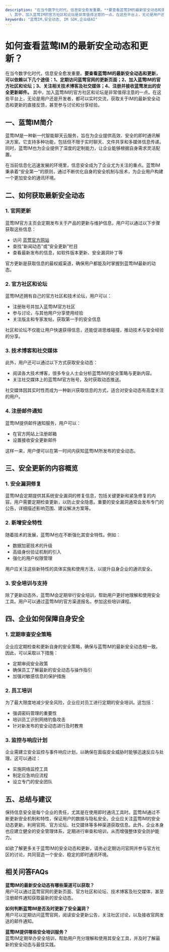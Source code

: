 ```yaml
---
description: "在当今数字化时代，信息安全愈发重要。**要查看蓝莺IM的最新安全动态和更新，可以依赖以下几个途径：1、定期访问蓝莺官网的更新页面；2、加入蓝莺IM的官方社区和论坛；3、关注相关技术博客及社交媒体；4、注册并接收蓝莺发出的安全更新邮件。**\
  \ 其中，加入蓝莺IM的官方社区和论坛是非常值得注意的一点。在这些平台上，无论是用户还是开发者，都可以实时交流，获取关于IM的最新安全动态和更新的直接反馈，甚至参与讨论和分享经验。"
keywords: "蓝莺IM,安全动态, IM SDK,企业级AI"
---
```

# 如何查看蓝莺IM的最新安全动态和更新？

在当今数字化时代，信息安全愈发重要。**要查看蓝莺IM的最新安全动态和更新，可以依赖以下几个途径：1、定期访问蓝莺官网的更新页面；2、加入蓝莺IM的官方社区和论坛；3、关注相关技术博客及社交媒体；4、注册并接收蓝莺发出的安全更新邮件。** 其中，加入蓝莺IM的官方社区和论坛是非常值得注意的一点。在这些平台上，无论是用户还是开发者，都可以实时交流，获取关于IM的最新安全动态和更新的直接反馈，甚至参与讨论和分享经验。

## 一、蓝莺IM简介

蓝莺IM是一种新一代智能聊天云服务，旨在为企业提供高效、安全的即时通讯解决方案。它支持多种功能，包括但不限于实时聊天、文件共享和多媒体信息传递。同时，蓝莺IM也为企业提供了深度的定制能力，让企业能够根据自身需求灵活配置。

在当前信息化迅速发展的环境里，信息安全成为了企业尤为关注的重点。蓝莺IM 秉承着“安全第一”的原则，通过不断优化自身的安全机制与技术，为企业用户构建一个更加安全的通讯环境。

## 二、如何获取最新安全动态

### 1. 官网更新

蓝莺IM官方主页会定期发布关于产品的更新与维护信息，用户可以通过以下步骤获取这些信息：

- 访问 [蓝莺官方网站](https://www.lanyingim.com)
- 查找“新闻动态”或“安全更新”栏目
- 查看最新发布的信息，如软件版本更新、安全漏洞补丁等

官方更新是获取信息的最权威渠道，确保用户都能及时掌握到蓝莺IM最新的动态。

### 2. 官方社区和论坛

蓝莺IM还拥有自己的官方社区和技术论坛，用户可以：

- 注册账号并加入蓝莺IM官方社区
- 参与讨论，与其他用户分享使用经验
- 关注版主和专家发帖，获取第一手的安全信息

社区和论坛不仅能让用户快速获得信息，还能促进思维碰撞，推动技术与安全经验的分享。

### 3. 技术博客和社交媒体

此外，用户还可以通过以下方式获取安全动态：

- 阅读各大技术博客，很多专业人士会分析蓝莺IM的安全策略与更新内容。
- 关注社交媒体上的蓝莺IM官方账号，及时获取动态推送。

社交媒体因其实时性而成为一种新兴获取信息的方式，适合对安全动态有高度关注的用户。

### 4. 注册邮件通知

蓝莺IM提供邮件通知服务，用户可以：

- 在官方网站上注册邮箱
- 设置接收安全更新邮件

这样一来，用户便可以在第一时间内获知蓝莺IM所发布的安全动态。

## 三、安全更新的内容概览

### 1. 安全漏洞修复

蓝莺IM会定期提供其系统安全漏洞的修复信息，包括关键更新和紧急修复的内容。用户需要定期检查更新，以防止安全隐患。重要的安全漏洞通常会发布专门的公告，详细描述影响范围、建议解决方案等。

### 2. 新增安全特性

随着技术的发展，蓝莺IM也在不断强化其安全特性。例如：

- 数据加密技术的升级
- 高级身份验证机制的引入
- 强化的用户权限管理

用户应关注这些新特性的具体实施和使用方法，以提升自身企业的通讯安全。

### 3. 安全培训与支持

除了更新动态外，蓝莺IM会定期举行安全培训，帮助用户更好地理解和使用安全工具。用户可以通过蓝莺IM的官方渠道报名，参加这些培训课程。

## 四、企业如何保障自身安全

### 1. 定期审查安全策略

企业应定期检查和更新自身的安全策略，确保与蓝莺IM的最新安全动态相一致。因此，可以采取以下措施：

- 定期审阅安全政策
- 确保员工了解最新的安全动态与操作指引
- 加强对敏感信息的保护措施

### 2. 员工培训

为了最大限度地减少安全风险，企业应对员工进行定期的安全培训。这包括：

- 强调密码管理的重要性
- 培训员工识别网络钓鱼攻击
- 针对新发布的安全动态进行及时教育

### 3. 监控与响应计划

企业需建立安全监控与事件响应计划，以确保在面临安全威胁时能够迅速反应与处理。这可以通过：

- 实施网络监控工具
- 制定应急响应流程
- 设立专门的安全团队

## 五、总结与建议

保持信息安全是每个企业的责任，尤其是在使用即时通讯工具时。蓝莺IM通过不断更新安全机制和特性，保证用户的数据与隐私安全。企业应关注蓝莺IM的安全动态更新，利用官网、官方论坛、社交媒体等多种渠道获取信息。此外，企业本身也应建立健全的安全管理体系，定期进行审查和培训，从而增强整体安全防护能力。

如欲了解更多关于蓝莺IM的安全动态和更新，请务必定期访问官网并参与官方社区的讨论，共同营造一个安全、稳定的即时通讯环境。

## 相关问答FAQs

**蓝莺IM的最新安全动态有哪些渠道可以获取？**  
用户可以通过蓝莺官网的更新页面、官方社区和论坛、技术博客及社交媒体，甚至注册邮件通知获取最新的安全动态。

**如何判断蓝莺IM是否及时更新了安全漏洞？**  
用户可以定期访问蓝莺官网，阅读安全更新公告，关注社区讨论，以及接收官网发送的邮件通知。

**蓝莺IM提供哪些安全培训服务？**  
蓝莺IM定期举办安全培训，帮助用户充分理解和使用其安全工具，并及时了解最新的安全动态与最佳实践。
